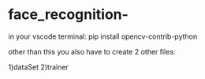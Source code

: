 # face_recognition-
in your vscode terminal:
pip install opencv-contrib-python


other than this you also have to create 2 other files: 

1)dataSet
2)trainer 
